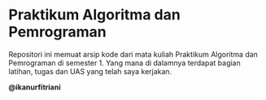 # Praktikum Algoritma dan Pemrograman
Repositori ini memuat arsip kode dari mata kuliah Praktikum Algoritma dan Pemrograman di semester 1. Yang mana di dalamnya terdapat bagian latihan, tugas dan UAS yang telah saya kerjakan.

**@ikanurfitriani**
